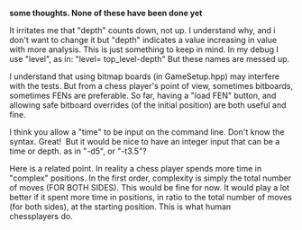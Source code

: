 
**some thoughts. None of these have been done yet**

It irritates me that "depth" counts down, not up. I understand why, and i don't want to change it but "depth" indicates a value increasing in value with more analysis. This is just something to keep in mind. In my debug I use "level", as in: "level= top_level-depth" But these names are messed up.

I understand that using bitmap boards (in GameSetup.hpp) may interfere with the tests. But from a chess player's point of view, sometimes bitboards, sometimes FENs are preferable. So far, having a "load FEN" button, and allowing safe bitboard overrides (of the initial position) are both useful and fine.

I think you allow a "time" to be input on the command line. Don't know the syntax. Great!  But it would be nice to have an integer input that can be a time or depth. as in "-d5", or "-t3.5"?

Here is a related point. In reality a chess player spends more time in "complex" positions. In the first order, complexity is simply the total number of moves (FOR BOTH SIDES). This would be fine for now. It would play a lot better if it spent more time in positions, in ratio to the total number of moves (for both sides), at the starting position. This is what human chessplayers do.